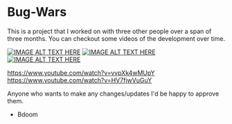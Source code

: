# Bug-Wars

This is a project that I worked on with three other people over a span of three months. You can checkout some videos of the development over time.

[![IMAGE ALT TEXT HERE](http://img.youtube.com/vi/cF3WebRb-ew/0.jpg)](http://www.youtube.com/watch?v=cF3WebRb-ew)
[![IMAGE ALT TEXT HERE](http://img.youtube.com/vi/vvpXk4wMUpY/0.jpg)](http://www.youtube.com/watch?v=vvpXk4wMUpY)
[![IMAGE ALT TEXT HERE](http://img.youtube.com/vi/HV7fjwVuGuY/0.jpg)](http://www.youtube.com/watch?v=HV7fjwVuGuY)

https://www.youtube.com/watch?v=vvpXk4wMUpY
https://www.youtube.com/watch?v=HV7fjwVuGuY

Anyone who wants to make any changes/updates I'd be happy to approve them.

- Bdoom
